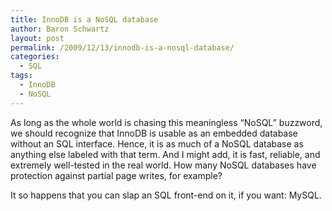 ```yaml
---
title: InnoDB is a NoSQL database
author: Baron Schwartz
layout: post
permalink: /2009/12/13/innodb-is-a-nosql-database/
categories:
  - SQL
tags:
  - InnoDB
  - NoSQL
---
```

As long as the whole world is chasing this meaningless &#8220;NoSQL&#8221; buzzword, we should recognize that InnoDB is usable as an embedded database without an SQL interface. Hence, it is as much of a NoSQL database as anything else labeled with that term. And I might add, it is fast, reliable, and extremely well-tested in the real world. How many NoSQL databases have protection against partial page writes, for example?

It so happens that you can slap an SQL front-end on it, if you want: MySQL.